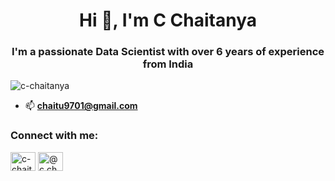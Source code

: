 <h1 align="center">Hi 👋, I'm C Chaitanya</h1>
<h3 align="center">I'm a passionate Data Scientist with over 6 years of experience from India</h3>

<p align="left"> <img src="https://komarev.com/ghpvc/?username=c-chaitanya&label=Profile%20views&color=0e75b6&style=flat" alt="c-chaitanya" /> </p>

- 📫 **chaitu9701@gmail.com**

<h3 align="left">Connect with me:</h3>
<p align="left">
<a href="hts://linkedin.com/in/c-chaitanya" target="blank"><img align="center" src="https://cdn.jsdelivr.net/npm/simple-icons@3.0.1/icons/linkedin.svg" alt="c-chaitanya" height="30" width="40" /></a>
<a href="https://medium.com/@c.chaitanya" target="blank"><img align="center" src="https://cdn.jsdelivr.net/npm/simple-icons@3.0.1/icons/medium.svg" alt="@c.chaitanya" height="30" width="40" /></a>
</p>
